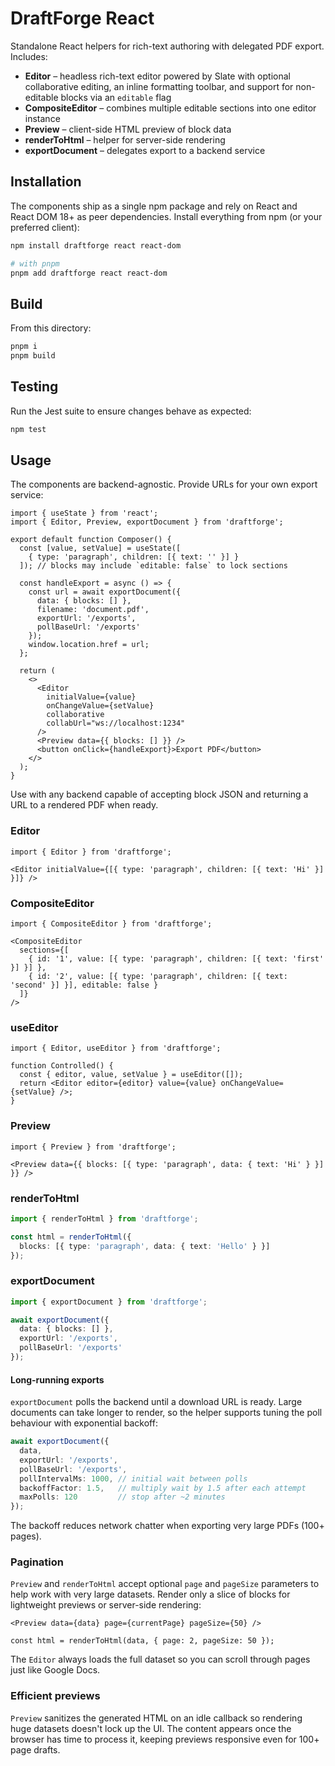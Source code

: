 # DraftForge React

Standalone React helpers for rich-text authoring with delegated PDF export. Includes:

- **Editor** – headless rich-text editor powered by Slate with optional collaborative editing, an inline formatting toolbar, and
  support for non-editable blocks via an `editable` flag
- **CompositeEditor** – combines multiple editable sections into one editor instance
- **Preview** – client-side HTML preview of block data
- **renderToHtml** – helper for server-side rendering
- **exportDocument** – delegates export to a backend service

## Installation

The components ship as a single npm package and rely on React and
React&nbsp;DOM&nbsp;18+ as peer dependencies. Install everything from npm (or
your preferred client):

```bash
npm install draftforge react react-dom

# with pnpm
pnpm add draftforge react react-dom
```

## Build

From this directory:

```bash
pnpm i
pnpm build
```

## Testing

Run the Jest suite to ensure changes behave as expected:

```bash
npm test
```

## Usage

The components are backend-agnostic. Provide URLs for your own export service:

```tsx
import { useState } from 'react';
import { Editor, Preview, exportDocument } from 'draftforge';

export default function Composer() {
  const [value, setValue] = useState([
    { type: 'paragraph', children: [{ text: '' }] }
  ]); // blocks may include `editable: false` to lock sections

  const handleExport = async () => {
    const url = await exportDocument({
      data: { blocks: [] },
      filename: 'document.pdf',
      exportUrl: '/exports',
      pollBaseUrl: '/exports'
    });
    window.location.href = url;
  };

  return (
    <>
      <Editor
        initialValue={value}
        onChangeValue={setValue}
        collaborative
        collabUrl="ws://localhost:1234"
      />
      <Preview data={{ blocks: [] }} />
      <button onClick={handleExport}>Export PDF</button>
    </>
  );
}
```

Use with any backend capable of accepting block JSON and returning a URL
to a rendered PDF when ready.

### Editor

```tsx
import { Editor } from 'draftforge';

<Editor initialValue={[{ type: 'paragraph', children: [{ text: 'Hi' }] }]} />
```

### CompositeEditor

```tsx
import { CompositeEditor } from 'draftforge';

<CompositeEditor
  sections={[
    { id: '1', value: [{ type: 'paragraph', children: [{ text: 'first' }] }] },
    { id: '2', value: [{ type: 'paragraph', children: [{ text: 'second' }] }], editable: false }
  ]}
/>
```

### useEditor

```tsx
import { Editor, useEditor } from 'draftforge';

function Controlled() {
  const { editor, value, setValue } = useEditor([]);
  return <Editor editor={editor} value={value} onChangeValue={setValue} />;
}
```

### Preview

```tsx
import { Preview } from 'draftforge';

<Preview data={{ blocks: [{ type: 'paragraph', data: { text: 'Hi' } }] }} />
```

### renderToHtml

```ts
import { renderToHtml } from 'draftforge';

const html = renderToHtml({
  blocks: [{ type: 'paragraph', data: { text: 'Hello' } }]
});
```

### exportDocument

```ts
import { exportDocument } from 'draftforge';

await exportDocument({
  data: { blocks: [] },
  exportUrl: '/exports',
  pollBaseUrl: '/exports'
});
```

#### Long-running exports

`exportDocument` polls the backend until a download URL is ready. Large
documents can take longer to render, so the helper supports tuning the poll
behaviour with exponential backoff:

```ts
await exportDocument({
  data,
  exportUrl: '/exports',
  pollBaseUrl: '/exports',
  pollIntervalMs: 1000, // initial wait between polls
  backoffFactor: 1.5,   // multiply wait by 1.5 after each attempt
  maxPolls: 120         // stop after ~2 minutes
});
```

The backoff reduces network chatter when exporting very large PDFs (100+ pages).

### Pagination

`Preview` and `renderToHtml` accept optional `page` and `pageSize` parameters to
help work with very large datasets. Render only a slice of blocks for
lightweight previews or server-side rendering:

```tsx
<Preview data={data} page={currentPage} pageSize={50} />

const html = renderToHtml(data, { page: 2, pageSize: 50 });
```

The `Editor` always loads the full dataset so you can scroll through pages just
like Google Docs.

### Efficient previews

`Preview` sanitizes the generated HTML on an idle callback so rendering huge
datasets doesn't lock up the UI. The content appears once the browser
has time to process it, keeping previews responsive even for 100+ page drafts.
